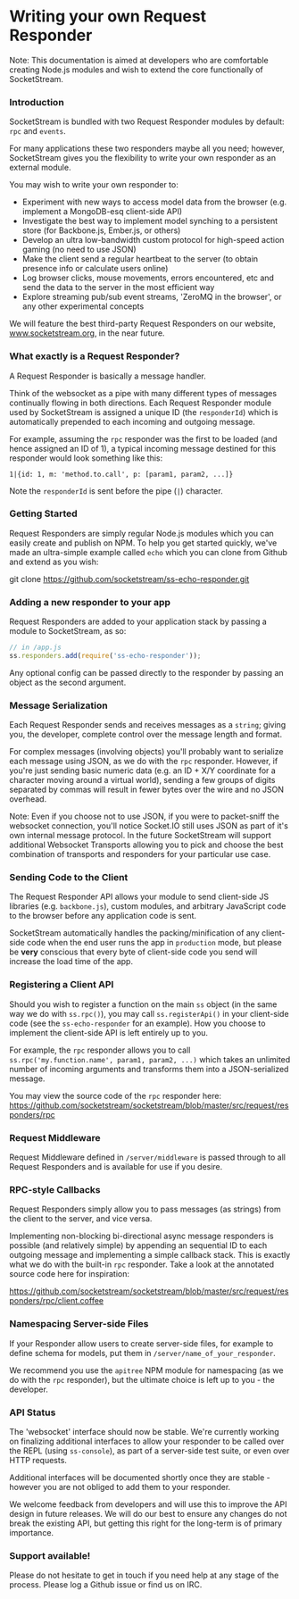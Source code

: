 # Writing your own Request Responder

Note: This documentation is aimed at developers who are comfortable creating Node.js modules and wish to extend the core functionally of SocketStream.


### Introduction

SocketStream is bundled with two Request Responder modules by default: `rpc` and `events`.

For many applications these two responders maybe all you need; however, SocketStream gives you the flexibility to write your own responder as an external module.

You may wish to write your own responder to:

* Experiment with new ways to access model data from the browser (e.g. implement a MongoDB-esq client-side API)
* Investigate the best way to implement model synching to a persistent store (for Backbone.js, Ember.js, or others)
* Develop an ultra low-bandwidth custom protocol for high-speed action gaming (no need to use JSON)
* Make the client send a regular heartbeat to the server (to obtain presence info or calculate users online)
* Log browser clicks, mouse movements, errors encountered, etc and send the data to the server in the most efficient way
* Explore streaming pub/sub event streams, 'ZeroMQ in the browser', or any other experimental concepts

We will feature the best third-party Request Responders on our website, www.socketstream.org, in the near future.


### What exactly is a Request Responder?

A Request Responder is basically a message handler.

Think of the websocket as a pipe with many different types of messages continually flowing in both directions. Each Request Responder module used by SocketStream is assigned a unique ID (the `responderId`) which is automatically prepended to each incoming and outgoing message.

For example, assuming the `rpc` responder was the first to be loaded (and hence assigned an ID of 1), a typical incoming message destined for this responder would look something like this:

    1|{id: 1, m: 'method.to.call', p: [param1, param2, ...]}

Note the `responderId` is sent before the pipe (`|`) character.


### Getting Started

Request Responders are simply regular Node.js modules which you can easily create and publish on NPM. To help you get started quickly, we've made an ultra-simple example called `echo` which you can clone from Github and extend as you wish:

   git clone https://github.com/socketstream/ss-echo-responder.git


### Adding a new responder to your app

Request Responders are added to your application stack by passing a module to SocketStream, as so:

```javascript
// in /app.js
ss.responders.add(require('ss-echo-responder'));
```

Any optional config can be passed directly to the responder by passing an object as the second argument.


### Message Serialization

Each Request Responder sends and receives messages as a `string`; giving you, the developer, complete control over the message length and format.

For complex messages (involving objects) you'll probably want to serialize each message using JSON, as we do with the `rpc` responder. However, if you're just sending basic numeric data (e.g. an ID + X/Y coordinate for a character moving around a virtual world), sending a few groups of digits separated by commas will result in fewer bytes over the wire and no JSON overhead.

Note: Even if you choose not to use JSON, if you were to packet-sniff the websocket connection, you'll notice Socket.IO still uses JSON as part of it's own internal message protocol. In the future SocketStream will support additional Websocket Transports allowing you to pick and choose the best combination of transports and responders for your particular use case.


### Sending Code to the Client

The Request Responder API allows your module to send client-side JS libraries (e.g. `backbone.js`), custom modules, and arbitrary JavaScript code to the browser before any application code is sent.

SocketStream automatically handles the packing/minification of any client-side code when the end user runs the app in `production` mode, but please be **very** conscious that every byte of client-side code you send will increase the load time of the app.


### Registering a Client API

Should you wish to register a function on the main `ss` object (in the same way we do with `ss.rpc()`), you may call `ss.registerApi()` in your client-side code (see the `ss-echo-responder` for an example). How you choose to implement the client-side API is left entirely up to you.

For example, the `rpc` responder allows you to call `ss.rpc('my.function.name', param1, param2, ...)` which takes an unlimited number of incoming arguments and transforms them into a JSON-serialized message.

You may view the source code of the `rpc` responder here: https://github.com/socketstream/socketstream/blob/master/src/request/responders/rpc


### Request Middleware

Request Middleware defined in `/server/middleware` is passed through to all Request Responders and is available for use if you desire.


### RPC-style Callbacks

Request Responders simply allow you to pass messages (as strings) from the client to the server, and vice versa.

Implementing non-blocking bi-directional async message responders is possible (and relatively simple) by appending an sequential ID to each outgoing message and implementing a simple callback stack. This is exactly what we do with the built-in `rpc` responder. Take a look at the annotated source code here for inspiration:

https://github.com/socketstream/socketstream/blob/master/src/request/responders/rpc/client.coffee


### Namespacing Server-side Files

If your Responder allow users to create server-side files, for example to define schema for models, put them in `/server/name_of_your_responder`.

We recommend you use the `apitree` NPM module for namespacing (as we do with the `rpc` responder), but the ultimate choice is left up to you - the developer.


### API Status

The 'websocket' interface should now be stable. We're currently working on finalizing additional interfaces to allow your responder to be called over the REPL (using `ss-console`), as part of a server-side test suite, or even over HTTP requests.

Additional interfaces will be documented shortly once they are stable - however you are not obliged to add them to your responder.

We welcome feedback from developers and will use this to improve the API design in future releases. We will do our best to ensure any changes do not break the existing API, but getting this right for the long-term is of primary importance.


### Support available!

Please do not hesitate to get in touch if you need help at any stage of the process. Please log a Github issue or find us on IRC.